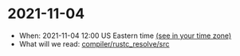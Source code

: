 # 2021-11-04

* When: 2021-11-04 12:00 US Eastern time [(see in your time zone)](https://everytimezone.com/s/a287d2e5)
* What will we read: [compiler/rustc_resolve/src](https://github.com/rust-lang/rust/tree/master/compiler/rustc_resolve/src)